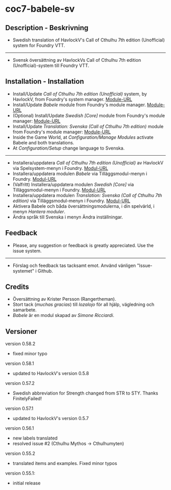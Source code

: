 # coc7-babele-sv
 
## Description - Beskrivning  

* Swedish translation of HavlockV's Call of Cthulhu 7th edition (Unofficial) system for Foundry VTT.
----
* Svensk översättning av HavlockVs Call of Cthulhu 7th edition (Unofficial)-system till Foundry VTT.

## Installation - Installation  

* Install/Update _Call of Cthulhu 7th edition (Unofficial)_ system, by HavlockV, from Foundry's system manager.
[Module-URL](https://foundryvtt.com/packages/CoC7/)
* Install/Update _Babele_ module from Foundry's module manager.
[Module-URL](https://foundryvtt.com/packages/babele/)
* (Optional) Install/Update _Swedish [Core]_ module from Foundry's module manager:
[Module-URL](https://foundryvtt.com/packages/lang-sv)
* Install/Update _Translation: Svenska (Call of Cthulhu 7th edition)_ module from Foundry's module manager:
[Module-URL](https://foundryvtt.com/packages/coc7-babele-sv/)
* Inside the Game World, at _Configuration/Manage Modules_ activate Babele and both translations.
* At _Configuration/Setup_ change language to Svenska.
----
* Installera/uppdatera _Call of Cthulhu 7th edition (Unofficial)_ av HavlockV via Spelsystem-menyn i Foundry.
[Modul-URL](https://foundryvtt.com/packages/CoC7/)
* Installera/uppdatera modulen _Babele_ via Tilläggsmodul-menyn i Foundry.
[Modul-URL](https://foundryvtt.com/packages/babele/)
* (Valfritt) Installera/uppdatera modulen _Swedish [Core]_ via Tilläggsmodul-menyn i Foundry.
[Modul-URL](https://foundryvtt.com/packages/lang-sv)
* Installera/uppdatera modulen _Translation: Svenska (Call of Cthulhu 7th edition)_ via Tilläggsmodul-menyn i Foundry.
[Modul-URL](https://foundryvtt.com/packages/coc7-babele-sv/)
* Aktivera Babele och båda översättningsmodulerna, i din spelvärld, i menyn _Hantera moduler_.
* Ändra språk till Svenska i menyn Ändra inställningar.

## Feedback

* Please, any suggestion or feedback is greatly appreciated. Use the issue system.
----
* Förslag och feedback tas tacksamt emot. Använd vänligen "Issue-systemet" i Github.
## Credits  

* Översättning av Krister Persson (Rangertheman).
* Stort tack (_muchas gracias_) till *lozalojo* för all hjälp, vägledning och samarbete.
* *Babele* är en modul skapad av *Simone Ricciardi*.

## Versioner

version 0.58.2

* fixed minor typo

version 0.58.1

* updated to HavlockV's version 0.5.8

version 0.57.2

* Swedish abbreviation for Strength changed from STR to STY. Thanks FinitelyFailed!

version 0.57.1

* updated to HavlockV's version 0.5.7

version 0.56.1

* new labels translated
* resolved issue #2 (Cthulhu Mythos -> Cthulhumyten)

version 0.55.2

* translated items and examples. Fixed minor typos

version 0.55.1:

* initial release
